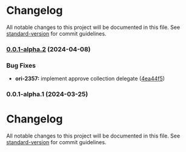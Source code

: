 # Changelog

All notable changes to this project will be documented in this file. See [standard-version](https://github.com/conventional-changelog/standard-version) for commit guidelines.

### [0.0.1-alpha.2](https://github.com/getoriginal/original-metaplex-python/compare/v0.0.1...v0.0.1-alpha.2) (2024-04-08)


### Bug Fixes

* **ori-2357:** implement approve collection delegate ([4ea44f5](https://github.com/getoriginal/original-metaplex-python/commit/4ea44f57ddb3b715187aa93bf8b81b1518396767))

### 0.0.1-alpha.1 (2024-03-25)

# Changelog

All notable changes to this project will be documented in this file. See [standard-version](https://github.com/conventional-changelog/standard-version) for commit guidelines.
